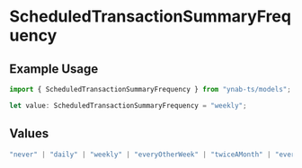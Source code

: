 # ScheduledTransactionSummaryFrequency

## Example Usage

```typescript
import { ScheduledTransactionSummaryFrequency } from "ynab-ts/models";

let value: ScheduledTransactionSummaryFrequency = "weekly";
```

## Values

```typescript
"never" | "daily" | "weekly" | "everyOtherWeek" | "twiceAMonth" | "every4Weeks" | "monthly" | "everyOtherMonth" | "every3Months" | "every4Months" | "twiceAYear" | "yearly" | "everyOtherYear"
```